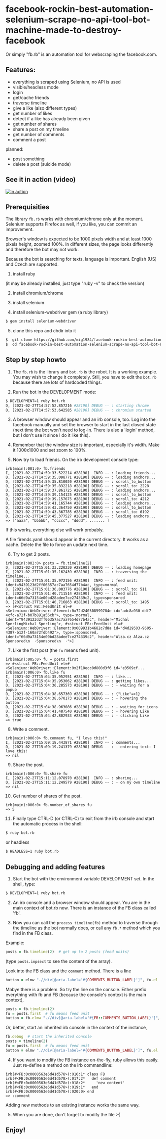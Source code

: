 # facebook-rockin-best-automation-selenium-scrape-no-api-tool-bot-machine-made-to-destroy-facebook

Or simply "fb.rb" is an automation tool for webscraping the facebook.com.


## Features:

  - everything is scraped using Selenium, no API is used
  - visible/headless mode
  - login
  - get/cache friends
  - traverse timeline
  - give a like (also different types)
  - get number of likes
  - detect if a like has already been given
  - get number of shares
  - share a post on my timeline
  - get number of comments
  - comment a post

planned:

  - post something
  - delete a post (suicide mode)


## See it in action (video)

[![in action](video.png)](https://www.youtube.com/watch?v=hf0iS7koCPo "In Action!")


## Prerequisities

The library `fb.rb` works with chromium/chrome only at the moment. Selenium supports Firefox as well, if you like, you can commit an improvement.

Browser's window is expected to be 1000 pixels width and at least 1000 pixels height, zoomed 100%. In different sizes, the page looks differently and therefore the bot may not work.

Because the bot is searching for texts, language is important. English (US) and Czech are supported. 

1. install ruby

  (it may be already installed, just type "ruby -v" to check the version)

2. install chromium/chrome

3. install selenium

4. install selenium-webdriver gem (a ruby library)

```bash
$ gem install selenium-webdriver

```

5. clone this repo and chdir into it

```bash
$  git clone https://github.com/mig1984/facebook-rockin-best-automation-selenium-scrape-no-api-tool-bot-machine-made-to-destroy-facebook.git
$  cd facebook-rockin-best-automation-selenium-scrape-no-api-tool-bot-machine-made-to-destroy-facebook
```


## Step by step howto

1. The `fb.rb` is the library and `bot.rb` is the robot. It is a working example. You may wish to change it completely. Still, you have to edit the `bot.rb` because there are lots of hardcoded things.

2. Run the bot in the DEVELOPMENT mode:

```bash
$ DEVELOPMENT=1 ruby bot.rb
D, [2021-02-27T14:57:52.857216 #28190] DEBUG -- : starting chrome
D, [2021-02-27T14:57:53.642585 #28190] DEBUG -- : chromium started
```

3. A browser window should appear and an irb console, too. Log into the facebook manually and set the browser to start in the last closed state (next time the bot won't need to log-in. There is also a 'login' method, but I don't use it since I do it like this).

4. Remember that the window size is important, especially it's width. Make it 1000x1000 and set zoom to 100%.

5. Now try to load friends. On the irb development console type:

```irb
irb(main):001:0> fb.friends
I, [2021-02-27T14:59:33.522214 #28190]  INFO -- : loading friends...
D, [2021-02-27T14:59:35.098771 #28190] DEBUG -- : loading anchors...
D, [2021-02-27T14:59:35.810020 #28190] DEBUG -- : scroll_to_bottom
D, [2021-02-27T14:59:35.832218 #28190] DEBUG -- : scroll_to: 2228
D, [2021-02-27T14:59:37.861725 #28190] DEBUG -- : loading anchors...
D, [2021-02-27T14:59:39.154125 #28190] DEBUG -- : scroll_to_bottom
D, [2021-02-27T14:59:39.157675 #28190] DEBUG -- : scroll_to: 4212
D, [2021-02-27T14:59:41.165744 #28190] DEBUG -- : loading anchors...
D, [2021-02-27T14:59:43.364750 #28190] DEBUG -- : scroll_to_bottom
D, [2021-02-27T14:59:43.367785 #28190] DEBUG -- : scroll_to: 6192
D, [2021-02-27T14:59:45.377527 #28190] DEBUG -- : loading anchors...
=> ["aaaa", "bbbbb", "ccccc", "dddd", ....... ]
```

If this works, everything else will work probably.

A file firends.yaml should appear in the current directory. It works as a cache. Delete the file to force an update next time.

6. Try to get 2 posts.

```irb
irb(main):002:0> posts = fb.timeline(2)
D, [2021-02-27T15:01:33.220230 #28190] DEBUG -- : loading homepage
I, [2021-02-27T15:01:35.162439 #28190]  INFO -- : traversing the timeline...
I, [2021-02-27T15:01:35.972156 #28190]  INFO -- : feed unit: ident=9439123d2ff06357ac7aa7654d77b4ac, type=normal
D, [2021-02-27T15:01:36.003776 #28190] DEBUG -- : scroll_to: 511
I, [2021-02-27T15:01:40.711514 #28190]  INFO -- : feed unit: ident=66d9a73154e00bd28adee7ce274339c2, type=sponsored
D, [2021-02-27T15:01:40.716863 #28190] DEBUG -- : scroll_to: 1495
=> [#<struct FB::FeedUnit el=#<Selenium::WebDriver::Element:0x72d240308599784e id="adc8a930-ddf7-4cfc-a72f-b07b891a56cb">, type=:normal, ident="9439123d2ff06357ac7aa7654d77b4ac", header="Michal SperlingMichal Sperling">, #<struct FB::FeedUnit el=#<Selenium::WebDriver::Element:0x609931b4682c7d8a id="d4d29503-9605-4387-b12f-160a72fdb492">, type=:sponsored, ident="66d9a73154e00bd28adee7ce274339c2", header="Alza.cz Alza.cz Sponsored\n  ·Sponsored\n  ·">]
```

7. Like the first post (the `fu` means feed unit).

```irb
irb(main):005:0> fu = posts.first
=> #<struct FB::FeedUnit el=#<Selenium::WebDriver::Element:0x2f18ecc8d800d3f6 id="e3509cf...
irb(main):006:0> fb.like fu
I, [2021-02-27T15:04:35.952951 #28190]  INFO -- : like...
D, [2021-02-27T15:04:35.953062 #28190] DEBUG -- : getting likes...
D, [2021-02-27T15:04:36.285573 #28190] DEBUG -- : - waiting for a popup
D, [2021-02-27T15:04:38.657369 #28190] DEBUG -- : {"Like"=>1}
D, [2021-02-27T15:04:38.670173 #28190] DEBUG -- : - hovering the button
D, [2021-02-27T15:04:38.963086 #28190] DEBUG -- : - waiting for icons
D, [2021-02-27T15:04:41.487540 #28190] DEBUG -- : - hovering Like
D, [2021-02-27T15:04:42.802933 #28190] DEBUG -- : - clicking Like
=> true
```

8. Write a comment.

```irb
irb(main):006:0> fb.comment fu, "I love this!"
I, [2021-02-27T15:09:18.443871 #28190]  INFO -- : comments...
D, [2021-02-27T15:09:19.241379 #28190] DEBUG -- : - entering text: I love this!
=> nil
```

9. Share the post.

```irb
irb(main):006:0> fb.share fu
I, [2021-02-27T15:11:12.078970 #28190]  INFO -- : sharing...
D, [2021-02-27T15:11:12.249579 #28190] DEBUG -- : - on my own timeline
=> nil
```

10. Get number of shares of the post.

```irb
irb(main):006:0> fb.number_of_shares fu
=> 5
```

11. Finally type CTRL-D (or CTRL-C) to exit from the irb console and start the automatic process in the shell:

```bash
$ ruby bot.rb
```

or headless

```bash
$ HEADLESS=1 ruby bot.rb
```


## Debugging and adding features

1. Start the bot with the environment variable DEVELOPMENT set. In the shell, type:

```bash
$ DEVELOPMENT=1 ruby bot.rb
```

2. An irb console and a browser window should appear. You are in the main context of bot.rb now. There is an instance of the FB class called 'fb'.

3. Now you can call the `process_timeline(fb)` method to traverse through the timeline as the bot normally does, or call any `fb.*` method which you find in the FB class.

Example:

```ruby
posts = fb.timeline(2)  # get up to 2 posts (feed units)
```

(type `posts.inpsect` to see the content of the array).

Look into the FB class and the `comment` method. There is a line

```ruby
button = elmw ".//div[@aria-label='#{COMMENTS_BUTTON_LABEL}']", fu.el
```

Mabye there is a problem. So try the line on the console. Either prefix everything with fb and FB (because the console's context is the main context),

```ruby
posts = fb.timeline(2)
fu = posts.first  # fu means feed unit
button = fb.elmw ".//div[@aria-label='#{FB::COMMENTS_BUTTON_LABEL}']", fu.el
```

Or, better, start an inherited irb console in the context of the instance,

```ruby
fb.debug  # start the inherited console
posts = timeline(2)
fu = posts.first  # fu means feed unit
button = elmw ".//div[@aria-label='#{COMMENTS_BUTTON_LABEL}']", fu.el
```

4. If you want to modify the FB instance on-the-fly, ruby allows this easily. Just re-define a method on the irb commandline:

```irb
irb(#<FB:0x0000563e6d41d578>):016:1* class FB
irb(#<FB:0x0000563e6d41d578>):017:2*   def comment
irb(#<FB:0x0000563e6d41d578>):018:2*     'new content'
irb(#<FB:0x0000563e6d41d578>):019:1*   end
irb(#<FB:0x0000563e6d41d578>):020:0> end
=> :comment
```

Adding new methods to an existing instance works the same way.

5. When you are done, don't forget to modify the file :-)


## Enjoy!

